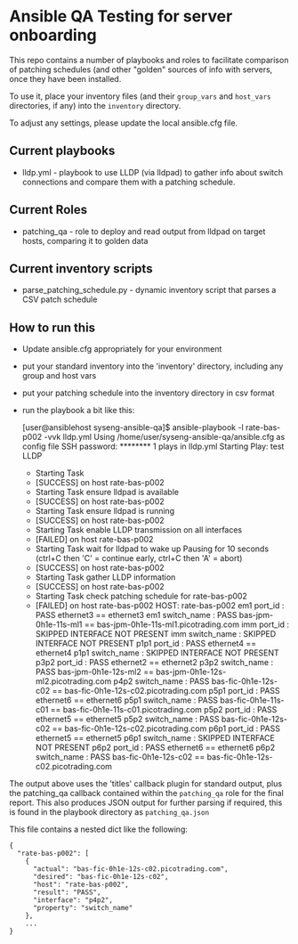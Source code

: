 Ansible QA Testing for server onboarding
========================================

This repo contains a number of playbooks and roles to facilitate comparison of patching schedules (and other "golden" sources of info with servers, once they have been installed.

To use it, place your inventory files (and their `group_vars` and `host_vars` directories, if any) into the `inventory` directory.

To adjust any settings, please update the local ansible.cfg file.

Current playbooks
---------------------------

  * lldp.yml  - playbook to use LLDP (via lldpad) to gather info about switch connections and compare them with a patching schedule.

Current Roles
-------------

  * patching_qa - role to deploy and read output from lldpad on target hosts, comparing it to golden data



Current inventory scripts
-------------------------

  * parse_patching_schedule.py - dynamic inventory script that parses a CSV patch schedule

How to run this
---------------

  * Update ansible.cfg appropriately for your environment
  * put your standard inventory into  the 'inventory' directory, including any group and host vars
  * put your patching schedule into the inventory directory in csv format
  * run the playbook a bit like this:

    [user@ansiblehost syseng-ansible-qa]$ ansible-playbook -l rate-bas-p002 -vvk lldp.yml
    Using /home/user/syseng-ansible-qa/ansible.cfg as config file
    SSH password: ********
    1 plays in lldp.yml
    Starting Play:  test LLDP
      - Starting Task
      * [SUCCESS] on host rate-bas-p002
      - Starting Task ensure lldpad is available
      * [SUCCESS] on host rate-bas-p002
      - Starting Task ensure lldpad is running
      * [SUCCESS] on host rate-bas-p002
      - Starting Task enable LLDP transmission on all interfaces
      * [FAILED] on host rate-bas-p002
      - Starting Task wait for lldpad to wake up
    Pausing for 10 seconds
    (ctrl+C then 'C' = continue early, ctrl+C then 'A' = abort)
      * [SUCCESS] on host rate-bas-p002
      - Starting Task gather LLDP information
      * [SUCCESS] on host rate-bas-p002
      - Starting Task check patching schedule for rate-bas-p002
      * [FAILED] on host rate-bas-p002
    HOST: rate-bas-p002
    em1      port_id     : PASS     ethernet3 == ethernet3
    em1      switch_name : PASS     bas-jpm-0h1e-11s-ml1 == bas-jpm-0h1e-11s-ml1.picotrading.com
    imm      port_id     : SKIPPED  INTERFACE NOT PRESENT
    imm      switch_name : SKIPPED  INTERFACE NOT PRESENT
    p1p1     port_id     : PASS     ethernet4 == ethernet4
    p1p1     switch_name : SKIPPED  INTERFACE NOT PRESENT
    p3p2     port_id     : PASS     ethernet2 == ethernet2
    p3p2     switch_name : PASS     bas-jpm-0h1e-12s-ml2 == bas-jpm-0h1e-12s-ml2.picotrading.com
    p4p2     switch_name : PASS     bas-fic-0h1e-12s-c02 == bas-fic-0h1e-12s-c02.picotrading.com
    p5p1     port_id     : PASS     ethernet6 == ethernet6
    p5p1     switch_name : PASS     bas-fic-0h1e-11s-c01 == bas-fic-0h1e-11s-c01.picotrading.com
    p5p2     port_id     : PASS     ethernet5 == ethernet5
    p5p2     switch_name : PASS     bas-fic-0h1e-12s-c02 == bas-fic-0h1e-12s-c02.picotrading.com
    p6p1     port_id     : PASS     ethernet5 == ethernet5
    p6p1     switch_name : SKIPPED  INTERFACE NOT PRESENT
    p6p2     port_id     : PASS     ethernet6 == ethernet6
    p6p2     switch_name : PASS     bas-fic-0h1e-12s-c02 == bas-fic-0h1e-12s-c02.picotrading.com

The output above uses the 'titles' callback plugin for standard output, plus the patching_qa callback contained within the `patching_qa` role for the final report. This also produces JSON output for further parsing if required, this is found in the playbook directory as `patching_qa.json`

This file contains a nested dict like the following:

    {
      "rate-bas-p002": [
        {
          "actual": "bas-fic-0h1e-12s-c02.picotrading.com", 
          "desired": "bas-fic-0h1e-12s-c02", 
          "host": "rate-bas-p002", 
          "result": "PASS", 
          "interface": "p4p2", 
          "property": "switch_name"
        }, 
        ...
    }



